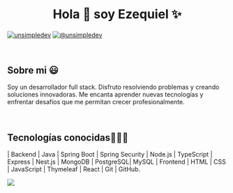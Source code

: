 <h1 align="center">Hola 👋  soy Ezequiel ✨ </h1> 

<p align="left">
 

<a href="https://www.linkedin.com/in/ezequielnieva/" target="blank"><img align="center" src="https://img.shields.io/badge/LinkedIn-0077B5?style=for-the-badge&logo=linkedin&logoColor=white" alt="unsimpledev"/></a>
<a href = "mailto:nievaezequiel3@gmail.com" target="blank"><img align="center" src="https://img.shields.io/badge/Gmail-D14836?style=for-the-badge&logo=gmail&logoColor=white" alt="@unsimpledev"  /></a>
  </p>
<br>
<h2>Sobre mi 😃</h2>
<!--Intro start-->

<p align="left">
Soy un desarrollador full stack. Disfruto resolviendo problemas y creando soluciones innovadoras. Me encanta aprender nuevas tecnologías y enfrentar desafíos que me permitan crecer profesionalmente.
  </p>
<br>
<h2 >Tecnologías conocidas👨🏻‍💻</h2>
<!--tech stack icons-->
<p align="left">
| Backend | Java | Spring Boot | Spring Security | Node.js | TypeScript | Express | Nest.js | MongoDB | PostgreSQL| MySQL | Frontend | HTML | CSS | JavaScript | Thymeleaf | React | Git | GitHub.
<br>   
<p align="left">
  <a href="#">
    <img src="https://skillicons.dev/icons?i=java,css,html,js,mysql,git,github,react,bootstrap,idea,maven,vscode,spring,nodejs,express,mongodb,nestjs,ts"/>
  </a>
</p>

<br>
</p>
<br>
